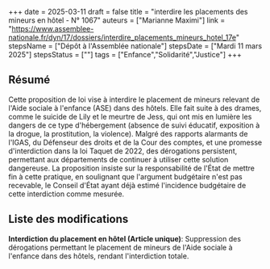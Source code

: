 +++
date = 2025-03-11
draft = false
title = "interdire les placements des mineurs en hôtel - N° 1067"
auteurs = ["Marianne Maximi"]
link = "https://www.assemblee-nationale.fr/dyn/17/dossiers/interdire_placements_mineurs_hotel_17e"
stepsName = ["Dépôt à l'Assemblée nationale"]
stepsDate = ["Mardi 11 mars 2025"]
stepsStatus = [""]
tags = ["Enfance","Solidarité","Justice"]
+++

## Résumé

Cette proposition de loi vise à interdire le placement de mineurs relevant de l'Aide sociale à l'enfance (ASE) dans des hôtels. Elle fait suite à des drames, comme le suicide de Lily et le meurtre de Jess, qui ont mis en lumière les dangers de ce type d'hébergement (absence de suivi éducatif, exposition à la drogue, la prostitution, la violence). Malgré des rapports alarmants de l'IGAS, du Défenseur des droits et de la Cour des comptes, et une promesse d'interdiction dans la loi Taquet de 2022, des dérogations persistent, permettant aux départements de continuer à utiliser cette solution dangereuse. La proposition insiste sur la responsabilité de l'État de mettre fin à cette pratique, en soulignant que l'argument budgétaire n'est pas recevable, le Conseil d'État ayant déjà estimé l'incidence budgétaire de cette interdiction comme mesurée.

## Liste des modifications

**Interdiction du placement en hôtel (Article unique)**: Suppression des dérogations permettant le placement de mineurs de l'Aide sociale à l'enfance dans des hôtels, rendant l'interdiction totale.
